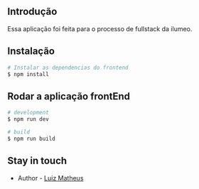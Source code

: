 ## Introdução
Essa aplicação foi feita para o processo de fullstack da ilumeo.

## Instalação

```bash
# Instalar as dependencias do frontend
$ npm install

```

## Rodar a aplicação frontEnd

```bash
# development
$ npm run dev

# build
$ npm run build
```

## Stay in touch

- Author - [Luiz Matheus](https://github.com/luizmatheus11)


